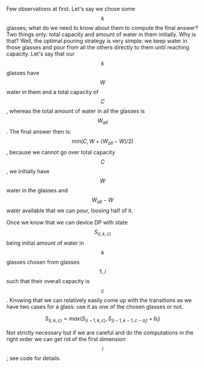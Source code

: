 Few observations at first.  Let's say we chose some $$k$$ glasses; what do we need to know about them to compute the final answer?  Two things only: total capacity and amount of water in them initially.  Why is that?  Well, the optimal pouring strategy is very simple: we keep water in those glasses and pour from all the others directly to them until reaching capacity.  Let's say that our $$k$$ glasses have $$W$$ water in them and a total capacity of $$C$$, whereas the total amount of water in all the glasses is $$W_{all}$$.  The final answer then is: $$min(C, W + (W_{all}-W)/2)$$, because we cannot go over total capacity $$C$$, we initially have $$W$$ water in the glasses and $$W_{all}-W$$ water available that we can pour, loosing half of it.

Once we know that we can device DP with state $$S_{(i,k,c)}$$ being initial amount of water in $$k$$ glasses chosen from glasses $$1..i$$ such that their overall capacity is $$c$$.  Knowing that we can relatively easily come up with the transitions as we have two cases for a glass: use it as one of the chosen glasses or not.

$$S_{(i,k,c)} = max(S_{(i-1,k,c)}, S_{(i-1,k-1,c-a_i)} + b_i)$$

Not strictly necessary but if we are careful and do the computations in the right order we can get rid of the first dimension $$i$$; see code for details.
